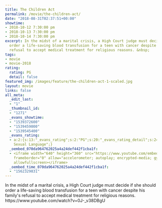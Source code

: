 ```yaml
---
title: The Children Act
permalink: /movie/the-children-act/
date: "2018-08-31T02:37:51+00:00"
showtime:
- 2018-10-12 7:30:00 pm
- 2018-10-13 7:30:00 pm
- 2018-10-14 7:30:00 pm
excerpt: In the midst of a marital crisis, a High Court judge must decide if she should
  order a life-saving blood transfusion for a teen with cancer despite his family&#8217;s
  refusal to accept medical treatment for religious reasons. &nbsp;
tags:
- movie
- movie-2018
rating:
  rating: PG
  detail: false
featured_img: /images/feature/the-children-act-1-scaled.jpg
layout: movie
links: false
all_meta:
  _edit_last:
  - "1"
  _thumbnail_id:
  - "1271"
  _evans_showtime:
  - "1539372600"
  - "1539459000"
  - "1539545400"
  _evans_rating:
  - a:2:{s:13:"_evans_rating";s:2:"PG";s:20:"_evans_rating_detail";s:24:"Coarse &
    Sexual Language";}
  _oembed_070da964762025a4a24def442f1cba1f:
  - <iframe width="640" height="360" src="https://www.youtube.com/embed/0J-_v38DBgU?feature=oembed"
    frameborder="0" allow="accelerometer; autoplay; encrypted-media; gyroscope; picture-in-picture"
    allowfullscreen></iframe>
  _oembed_time_070da964762025a4a24def442f1cba1f:
  - "1562329831"
---
```


<div class="overview" dir="auto">In the midst of a marital crisis, a High Court judge must decide if she should order a life-saving blood transfusion for a teen with cancer despite his family's refusal to accept medical treatment for religious reasons. https://www.youtube.com/watch?v=0J-_v38DBgU </div>